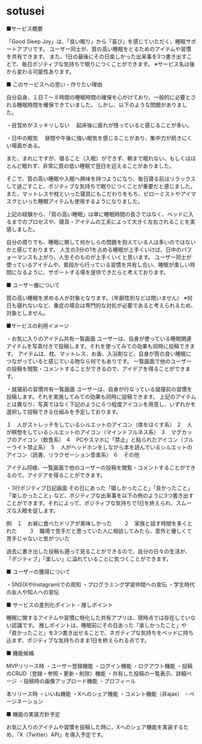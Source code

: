 # sotusei
■サービス概要

「Good Sleep Joy」は、「良い眠り」から「喜び」を感じていただく、睡眠サポートアプリです。
ユーザー同士が、質の高い睡眠をとるためのアイテムや習慣を共有できます。
また、1日の最後にその日楽しかった出来事を3つ書き出すことで、毎日ポジティブな気持ちで眠りにつくことができます。
※サービス名は後から変わる可能性あります。


■ このサービスへの思い・作りたい理由

自分自身、１日７〜８時間の睡眠時間の確保を心がけており、一般的に必要とされる睡眠時間を確保できていました。
しかし、以下のような問題がありました。

・目覚めがスッキリしない
　起床後に疲れが残っていると感じることが多い。

・日中の眠気
　昼間や午後に強い眠気を感じることがあり、集中力が続きにくい場面がある。

また、まれにですが、寝ること（入眠）ができず、朝まで眠れない、もしくはほとんど眠れず、非常に質の低い睡眠で翌日を迎えることがありました。

そこで、質の高い睡眠や入眠へ興味を持つようになり、毎日寝る前はリラックスして過ごすこと、ポジティブな気持ちで眠りにつくことが重要だと感じました。
また、マットレスや枕といった寝具にもこだわりをもち、ピローミストやアイマスクといった睡眠アイテムも使用するようになりました。

上記の経験から、「質の高い睡眠」は単に睡眠時間の長さではなく、ベッドに入るまでのプロセスや、寝具・アイテムの工夫によって大きく左右されることを実感しました。

自分の周りでも、睡眠に関して何かしらの問題を抱えている人は多いのではないかと感じております。
人生の3分の1を占める睡眠が上手くいけば、日中のパフォーマンスも上がり、人生そのものが上手くいくと思います。
ユーザー同士が使っているアイテムや、普段から行っている習慣を共有し合い、睡眠が楽しい時間になるように、サポートする場を提供できたらと考えております。


■ ユーザー層について

質の高い睡眠を求める人が対象となります。（年齢性別などは問いません）
※何日も寝れないなど、重症の場合は専門的な対処が必要であると考えられるため、対象としません。


■サービスの利用イメージ

・お気に入りのアイテム共有一覧画面
ユーザーは、自身が使っている睡眠関連アイテムを写真付きで投稿します。それを使ってみての効果も同時に投稿できます。
アイテムは、枕、マットレス、お香、入浴剤など、自身が質の良い睡眠につながっていると感じている物なら何でもありです。
一覧画面で他のユーザーの投稿を閲覧・コメントすることができるので、アイデアを得ることができます。

・就寝前の習慣共有一覧画面
ユーザーは、自身が行なっている就寝前の習慣を投稿します。それを実施してみての効果も同時に投稿できます。
上記のアイテムとは異なり、写真ではなく下記のように６つ程度アイコンを用意し、いずれかを選択して投稿できる仕組みを予定しております。

１　人がストレッチをしているシルエットのアイコン（体をほぐす系）
２　人が瞑想をしているシルエットのアイコン（マインドフルネス系）
３　マグカップのアイコン（飲食系）
４　PCやスマホに「禁止」と貼られたアイコン（ブルーライト禁止系）
５　人がヘッドホンをしながら本を読んでいるシルエットのアイコン（読書、リラクゼーション音楽系）
６　その他

アイテム同様、一覧画面で他のユーザーの投稿を閲覧・コメントすることができるので、アイデアを得ることができます。

・3行ポジティブ日記画面
その日にあった「嬉しかったこと」「良かったこと」「楽しかったこと」など、ポジティブな出来事を以下の例のように3つ書き出すことができます。それによって、ポジティブな気持ちで1日を終えられ、スムーズな入眠を促します。

例　１　お昼に食べたドリアが美味しかった
　　２　家族と話す時間を多くとれた
　　３　職場で苦手だと思っていた人に相談してみたら、意外と優しくて苦手じゃないと気がついた

過去に書き出した投稿も遡って見ることができるので、自分の日々の生活が、「ポジティブ」「楽しい」に溢れていることに気づくことができます。


■ ユーザーの獲得について

・SNS(XやInstagram)での周知
・プログラミング学習仲間への宣伝
・学生時代の友人や知人への宣伝


■ サービスの差別化ポイント・推しポイント

睡眠に関するアイテムや習慣に特化した共有アプリは、現時点では存在していない認識です。
推しポイントは、睡眠前にその日あった「楽しかったこと」や「良かったこと」を3つ書き出せることで、ネガティブな気持ちをベッドに持ち込まず、ポジティブな気持ちのまま1日を終えられる点です。


■ 機能候補

MVPリリース時
・ユーザー登録機能
・ログイン機能
・ログアウト機能
・投稿のCRUD（登録・参照・更新・削除）機能
・共有した投稿の一覧表示、詳細ページ
・投稿時の画像アップロード機能
・プロフィール

本リリース時
・いいね機能
・Xへのシェア機能
・コメント機能（非ajax）
・ページネーション


■ 機能の実装方針予定

お気に入りのアイテムや習慣を投稿した時に、Xへのシェア機能を実装するため、「X（Twitter）API」を導入予定です。

